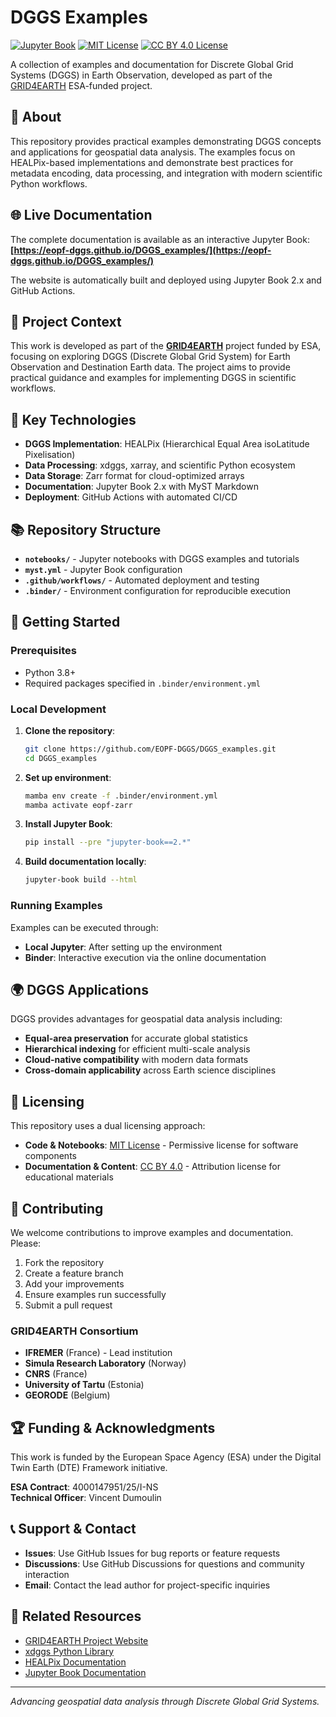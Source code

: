 # DGGS Examples

[![Jupyter Book](https://img.shields.io/badge/docs-jupyter--book-orange.svg)](https://eopf-dggs.github.io/DGGS_examples/)
[![MIT License](https://img.shields.io/badge/License-MIT-blue.svg)](https://opensource.org/licenses/MIT)
[![CC BY 4.0 License](https://img.shields.io/badge/License-CC%20BY%204.0-lightgrey.svg)](http://creativecommons.org/licenses/by/4.0/)

A collection of examples and documentation for Discrete Global Grid Systems (DGGS) in Earth Observation, developed as part of the [GRID4EARTH](https://www.grid4earth.eu/) ESA-funded project.

## 📖 About

This repository provides practical examples demonstrating DGGS concepts and applications for geospatial data analysis. The examples focus on HEALPix-based implementations and demonstrate best practices for metadata encoding, data processing, and integration with modern scientific Python workflows.

## 🌐 Live Documentation

The complete documentation is available as an interactive Jupyter Book:
**[https://eopf-dggs.github.io/DGGS_examples/](https://eopf-dggs.github.io/DGGS_examples/)**

The website is automatically built and deployed using Jupyter Book 2.x and GitHub Actions.

## 🎯 Project Context

This work is developed as part of the **[GRID4EARTH](https://eopf-dggs.github.io)** project funded by ESA, focusing on exploring DGGS (Discrete Global Grid System) for Earth Observation and Destination Earth data. The project aims to provide practical guidance and examples for implementing DGGS in scientific workflows.

## 🔧 Key Technologies

- **DGGS Implementation**: HEALPix (Hierarchical Equal Area isoLatitude Pixelisation)
- **Data Processing**: xdggs, xarray, and scientific Python ecosystem
- **Data Storage**: Zarr format for cloud-optimized arrays
- **Documentation**: Jupyter Book 2.x with MyST Markdown
- **Deployment**: GitHub Actions with automated CI/CD

## 📚 Repository Structure

- **`notebooks/`** - Jupyter notebooks with DGGS examples and tutorials
- **`myst.yml`** - Jupyter Book configuration
- **`.github/workflows/`** - Automated deployment and testing
- **`.binder/`** - Environment configuration for reproducible execution

## 🚀 Getting Started

### Prerequisites
- Python 3.8+
- Required packages specified in `.binder/environment.yml`

### Local Development

1. **Clone the repository**:
   ```bash
   git clone https://github.com/EOPF-DGGS/DGGS_examples.git
   cd DGGS_examples
   ```

2. **Set up environment**:
   ```bash
   mamba env create -f .binder/environment.yml
   mamba activate eopf-zarr
   ```

3. **Install Jupyter Book**:
   ```bash
   pip install --pre "jupyter-book==2.*"
   ```

4. **Build documentation locally**:
   ```bash
   jupyter-book build --html
   ```

### Running Examples

Examples can be executed through:
- **Local Jupyter**: After setting up the environment
- **Binder**: Interactive execution via the online documentation

## 🌍 DGGS Applications

DGGS provides advantages for geospatial data analysis including:

- **Equal-area preservation** for accurate global statistics
- **Hierarchical indexing** for efficient multi-scale analysis
- **Cloud-native compatibility** with modern data formats
- **Cross-domain applicability** across Earth science disciplines

## 📄 Licensing

This repository uses a dual licensing approach:

- **Code & Notebooks**: [MIT License](LICENSE) - Permissive license for software components
- **Documentation & Content**: [CC BY 4.0](https://creativecommons.org/licenses/by/4.0/) - Attribution license for educational materials

## 🤝 Contributing

We welcome contributions to improve examples and documentation. Please:

1. Fork the repository
2. Create a feature branch
3. Add your improvements
4. Ensure examples run successfully
5. Submit a pull request

### GRID4EARTH Consortium
- **IFREMER** (France) - Lead institution
- **Simula Research Laboratory** (Norway)
- **CNRS** (France)
- **University of Tartu** (Estonia)
- **GEORODE** (Belgium)

## 🏆 Funding & Acknowledgments

This work is funded by the European Space Agency (ESA) under the Digital Twin Earth (DTE) Framework initiative.

**ESA Contract**: 4000147951/25/I-NS  
**Technical Officer**: Vincent Dumoulin

## 📞 Support & Contact

- **Issues**: Use GitHub Issues for bug reports or feature requests
- **Discussions**: Use GitHub Discussions for questions and community interaction
- **Email**: Contact the lead author for project-specific inquiries

## 🔗 Related Resources

- [GRID4EARTH Project Website](https://www.grid4earth.eu/)
- [xdggs Python Library](https://github.com/xarray-contrib/xdggs)
- [HEALPix Documentation](https://healpix.sourceforge.io/)
- [Jupyter Book Documentation](https://jupyterbook.org/)

---

*Advancing geospatial data analysis through Discrete Global Grid Systems.*
